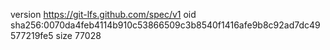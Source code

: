 version https://git-lfs.github.com/spec/v1
oid sha256:0070da4feb4114b910c53866509c3b8540f1416afe9b8c92ad7dc49577219fe5
size 77028
